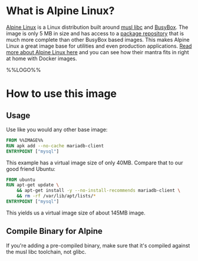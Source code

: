 # What is Alpine Linux?

[Alpine Linux](https://alpinelinux.org/) is a Linux distribution built around [musl libc](https://www.musl-libc.org/) and [BusyBox](https://www.busybox.net/). The image is only 5 MB in size and has access to a [package repository](https://pkgs.alpinelinux.org/) that is much more complete than other BusyBox based images. This makes Alpine Linux a great image base for utilities and even production applications. [Read more about Alpine Linux here](https://alpinelinux.org/about/) and you can see how their mantra fits in right at home with Docker images.

%%LOGO%%

# How to use this image

## Usage

Use like you would any other base image:

```dockerfile
FROM %%IMAGE%%
RUN apk add --no-cache mariadb-client
ENTRYPOINT ["mysql"]
```

This example has a virtual image size of only 40MB. Compare that to our good friend Ubuntu:

```dockerfile
FROM ubuntu
RUN apt-get update \
    && apt-get install -y --no-install-recommends mariadb-client \
    && rm -rf /var/lib/apt/lists/*
ENTRYPOINT ["mysql"]
```

This yields us a virtual image size of about 145MB image.

## Compile Binary for Alpine

If you're adding a pre-compiled binary, make sure that it's compiled against the musl libc toolchain, not glibc.
